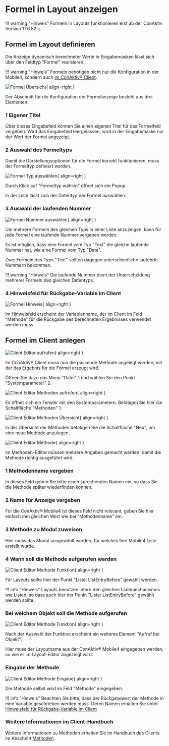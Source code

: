 # Formel in Layout anzeigen

!!! warning "Hinweis"
    Formeln in Layouts funktionieren erst ab der ConAktiv Version 17.6.52.c.

## Formel im Layout definieren

Die Anzeige dynamisch berechneter Werte in Eingabemasken lässt sich über den Feldtyp "Formel" realisieren.

!!! warning "Hinweis"
    Formeln benötigen nicht nur die Konfiguration in der Mobile4, sondern auch [im ConAktiv® Client](#formel-im-client-anlegen).

<div class="margin-bottom-large"></div>

![Formel Übersicht](./elemente-formel-uebersicht.png#smartphone){ align=right }

Der Abschnitt für die Konfiguration der Formelanzeige besteht aus drei Elementen:

### <span class="number space-right">1</span> Eigener Titel

Über dieses Eingabefeld können Sie einen eigenen Titel für das Formelfeld vergeben. Wird das Eingabefeld leergelassen, wird in der Eingabemaske nur der Wert der Formel angezeigt.

<div class="clear"></div>

### <span class="number space-right">2</span> Auswahl des Formeltyps

Damit die Darstellungsoptionen für die Formel korrekt funktionieren, muss der Formeltyp definiert werden.

![Formel Typ auswählen](./elemente-formel-typ.png#small){ align=right }

Durch Klick auf "Formeltyp wählen" öffnet sich ein Popup.

In der Liste lässt sich der Datentyp der Formel auswählen.

<div class="clear"></div>

### <span class="number space-right">3</span> Auswahl der laufenden Nummer

![Formel Nummer auswählen](./elemente-formel-konfiguration.png#smartphone){ align=right }

Um mehrere Formeln des gleichen Typs in einer Liste anzuzeigen, kann für jede Formel eine laufende Nummer vergeben werden.

Es ist möglich, dass eine Formel vom Typ "Text" die gleiche laufende Nummer hat, wie eine Formel vom Typ "Date".

Zwei Formeln des Typs "Text" sollten dagegen unterschiedliche laufende Nummern bekommen.

!!! warning "Hinweis"
    Die laufende Nummer dient der Unterscheidung mehrerer Formeln des gleichen Datentyps.

<div class="clear"></div>

### <span class="number space-right">4</span> Hinweisfeld für Rückgabe-Variable im Client

![Formel Hinweis](./elemente-formel-hinweis.png#smartphone){ align=right }

Im Hinweisfeld erscheint der Variablenname, der im Client im Feld "Methode" für die Rückgabe des berechneten Ergebnisses verwendet werden muss.

<div class="clear"></div>

## Formel im Client anlegen

![Client Editor aufrufen](./client-editor-aufrufen.png#small){ align=right }

Im ConAktiv® Client muss nun die passende Methode angelegt werden, mit der das Ergebnis für die Formel erzeugt wird.

Öffnen Sie dazu das Menü "Datei" <span class="number">1</span> und wählen Sie den Punkt "Systemparameter" <span class="number">2</span>.

<div class="clear"></div>

![Client Editor Methoden aufrufen](./client-editor-methoden-aufrufen.png#small){ align=right }

Es öffnet sich ein Fenster mit den Systemparametern. Betätigen Sie hier die Schaltfläche "Methoden" <span class="number">1</span>.

<div class="clear"></div>

![Client Editor Methoden Übersicht](./client-editor-methoden-uebersicht.png#small){ align=right }

In der Übersicht der Methoden betätigen Sie die Schaltfläche "Neu", um eine neue Methode anzulegen.

<div class="clear"></div>

![Client Editor Methode](./client-editor-methode.png#small){ align=right }

Im Methoden-Editor müssen mehrere Angaben gemacht werden, damit die Methode richtig ausgeführt wird.

<div class="clear"></div>

### <span class="number space-right">1</span> Methodenname vergeben

In dieses Feld geben Sie bitte einen sprechenden Namen ein, so dass Sie die Methode später wiederfinden können.

### <span class="number space-right">2</span> Name für Anzeige vergeben

Für die ConAktiv® Mobile4 ist dieses Feld nicht relevant, geben Sie hier einfach den gleichen Wert wie bei "Methodenname" ein.

### <span class="number space-right">3</span> Methode zu Modul zuweisen

Hier muss das Modul ausgewählt werden, für welches Ihre Mobile4 Liste erstellt wurde.

### <span class="number space-right">4</span> Wann soll die Methode aufgerufen werden

![Client Editor Methode Funktion](./client-editor-methode-funktion.png#small){ align=right }

Für Layouts sollte hier der Punkt "Liste: ListEntryBefore" gewählt werden.

!!! info "Hinweis"
    Layouts benutzen intern den gleichen Lademechanismus wie Listen, so dass auch hier der Punkt "Liste: ListEntryBefore" gewählt werden sollte.

<div class="clear"></div>

### Bei welchem Objekt soll die Methode aufgerufen

![Client Editor Methode Funktion](./client-editor-methode-objekt.png#small){ align=right }

Nach der Auswahl der Funktion erscheint ein weiteres Element "Aufruf bei Objekt".

Hier muss der Layoutname aus der ConAktiv® Mobile4 eingegeben werden, so wie er im Layout-Editor angezeigt wird.

<div class="clear"></div>

### Eingabe der Methode

![Client Editor Methode Eingabe](./client-editor-methode-eingabe.png#small){ align=right }

Die Methode selbst wird im Feld "Methode" eingegeben.

!!! info "Hinweis"
    Beachten Sie bitte, dass der Rückgabewert der Methode in eine Variable geschrieben werden muss. Deren Namen erhalten Sie unter [Hinweisfeld für Rückgabe-Variable im Client](#4-hinweisfeld-fur-ruckgabe-variable-im-client)

<div class="clear"></div>

### Weitere Informationen im Client-Handbuch

Weitere Informationen zu Methoden erhalten Sie im Handbuch des Clients im Abschnitt [Methoden](http://handbuch.conaktiv.de/wiki/version-17/systemmodule/methoden/).
